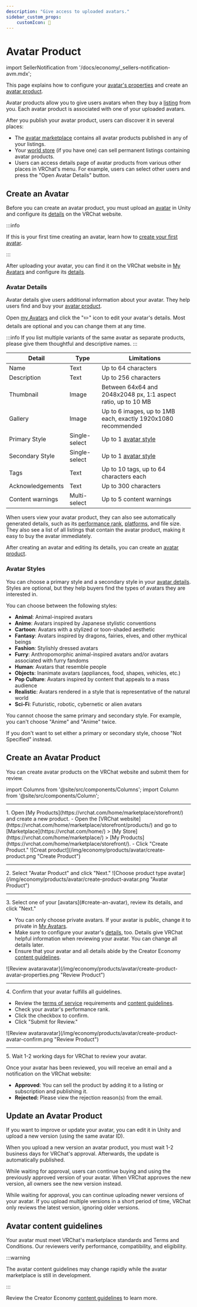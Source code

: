 ```yaml
---
description: "Give access to uploaded avatars."
sidebar_custom_props:
    customIcon: 🧍
---
```


# Avatar Product


import SellerNotification from '/docs/economy/_sellers-notification-avm.mdx';

<SellerNotification/>

This page explains how to configure your [avatar's properties](#create-an-avatar) and create an [avatar product](#create-an-avatar-product).

Avatar products allow you to give users avatars when they buy a [listing](/economy/listings) from you. Each avatar product is associated with one of your uploaded avatars.


After you publish your avatar product, users can discover it in several places:
- The [avatar marketplace](/economy/store/avatar-marketplace) contains all avatar products published in any of your listings.
- Your [world store](/economy/store/world-store) (if you have one) can sell permanent listings containing avatar products.
- Users can access details page of avatar products from various other places in VRChat's menu. For example, users can select other users and press the "Open Avatar Details" button.

## Create an Avatar

Before you can create an avatar product, you must upload an [avatar](/avatars/) in Unity and configure its [details](#avatar-details) on the VRChat website.

:::info

If this is your first time creating an avatar, learn how to [create your first avatar](/avatars/creating-your-first-avatar).

:::

After uploading your avatar, you can find it on the VRChat website in [My Avatars](https://vrchat.com/home/avatars) and configure its [details](#avatar-details).

### Avatar Details

Avatar details give users additional information about your avatar. They help users find and buy your [avatar product](#create-an-avatar-product). 

Open [my Avatars](https://vrchat.com/home/avatars) and click the "✏️" icon to edit your avatar's details. Most details are optional and you can change them at any time.

:::info
If you list multiple variants of the same avatar as separate products, please give them thoughtful and descriptive names.
:::

| Detail | Type | Limitations |
| - | - | - |
| Name | Text |Up to 64 characters |
| Description | Text | Up to 256 characters |
| Thumbnail | Image | Between 64x64 and 2048x2048 px, 1:1 aspect ratio, up to 10 MB |
| Gallery | Image | Up to 6 images, up to 1MB each, exactly 1920x1080 recommended |
| Primary Style | Single-select | Up to 1 [avatar style](#avatar-styles) |
| Secondary Style | Single-select | Up to 1 [avatar style](#avatar-styles) |
| Tags | Text | Up to 10 tags, up to 64 characters each |
| Acknowledgements | Text | Up to 300 characters |
| Content warnings | Multi-select | Up to 5 content warnings |

When users view your avatar product, they can also see automatically generated details, such as its [performance rank](/avatars/avatar-performance-ranking-system), [platforms](/platforms/), and file size. They also see a list of all listings that contain the avatar product, making it easy to buy the avatar immediately.

After creating an avatar and editing its details, you can create an [avatar product](#create-an-avatar-product).

### Avatar Styles

You can choose a primary style and a secondary style in your [avatar details](#avatar-details). Styles are optional, but they help buyers find the types of avatars they are interested in.

You can choose between the following styles:

- **Animal**: Animal-inspired avatars
- **Anime**: Avatars inspired by Japanese stylistic conventions
- **Cartoon**: Avatars with a stylized or toon-shaded aesthetic
- **Fantasy**: Avatars inspired by dragons, fairies, elves, and other mythical beings
- **Fashion**: Stylishly dressed avatars
- **Furry**: Anthropomorphic animal-inspired avatars and/or avatars associated with furry fandoms
- **Human**: Avatars that resemble people
- **Objects**: Inanimate avatars (appliances, food, shapes, vehicles, etc.)
- **Pop Culture**: Avatars inspired by content that appeals to a mass audience
- **Realistic**: Avatars rendered in a style that is representative of the natural world
- **Sci-Fi**: Futuristic, robotic, cybernetic or alien avatars

You cannot choose the same primary and secondary style. For example, you can't choose "Anime" and "Anime" twice.

If you don't want to set either a primary or secondary style, choose "Not Specified" instead.

## Create an Avatar Product

You can create avatar products on the VRChat website and submit them for review.

import Columns from '@site/src/components/Columns';
import Column from '@site/src/components/Column';

---

<Columns>
<Column>
1. Open [My Products](https://vrchat.com/home/marketplace/storefront/) and create a new product.
    - Open the [VRChat website](https://vrchat.com/home/marketplace/storefront/products/) and go to [Marketplace](https://vrchat.com/home/) > [My Store](https://vrchat.com/home/marketplace/) > [My Products](https://vrchat.com/home/marketplace/storefront/).
    - Click "Create Product." 
</Column>
<Column>
![Creat product](/img/economy/products/avatar/create-product.png "Create  Product")
</Column>
</Columns>

---

<Columns>
<Column>
2. Select "Avatar Product" and click "Next."
</Column>
<Column>
![Choose product type avatar](/img/economy/products/avatar/create-product-avatar.png "Avatar Product")
</Column>
</Columns>

---

<Columns>
<Column>
3. Select one of your [avatars](#create-an-avatar), review its details, and click "Next."

- You can only choose private avatars. If your avatar is public, change it to private in [My Avatars](https://vrchat.com/home/avatars).
- Make sure to configure your avatar's [details](#avatar-details), too. Details give VRChat helpful information when reviewing your avatar. You can change all details later.
- Ensure that your avatar and all details abide by the Creator Economy [content guidelines](/economy/guidelines).
</Column>
<Column>
![Review avataravatar](/img/economy/products/avatar/create-product-avatar-properties.png "Review Product")
</Column>
</Columns>

---

<Columns>
<Column>
4. Confirm that your avatar fulfills all guidelines.

- Review the [terms of service](https://hello.vrchat.com/legal) requirements and [content guidelines](https://creators.vrchat.com/economy/guidelines).
- Check your avatar's performance rank.
- Click the checkbox to confirm.
- Click "Submit for Review."
</Column>
<Column>
![Review avataravatar](/img/economy/products/avatar/create-product-avatar-confirm.png "Review Product")
</Column>
</Columns>

---

<Columns>
<Column>
5. Wait 1-2 working days for VRChat to review your avatar.

Once your avatar has been reviewed, you will receive an email and a notification on the VRChat website:
  - **Approved**: You can sell the product by adding it to a listing or subscription and publishing it.
  - **Rejected:** Please view the rejection reason(s) from the email.
</Column>
</Columns>

## Update an Avatar Product

If you want to improve or update your avatar, you can edit it in Unity and upload a new version (using the same avatar ID).

When you upload a new version an avatar product, you must wait 1-2 business days for VRChat's approval. Afterwards, the update is automatically published.

While waiting for approval, users can continue buying and using the previously approved version of your avatar. When VRChat approves the new version, all owners see the new version instead.

While waiting for approval, you can continue uploading newer versions of your avatar. If you upload multiple versions in a short period of time, VRChat only reviews the latest version, ignoring older versions.

## Avatar content guidelines

Your avatar must meet VRChat's marketplace standards and Terms and Conditions. Our reviewers verify performance, compatibility, and eligibility.

:::warning

The avatar content guidelines may change rapidly while the avatar marketplace is still in development.

:::

Review the Creator Economy [content guidelines](/economy/guidelines) to learn more.

